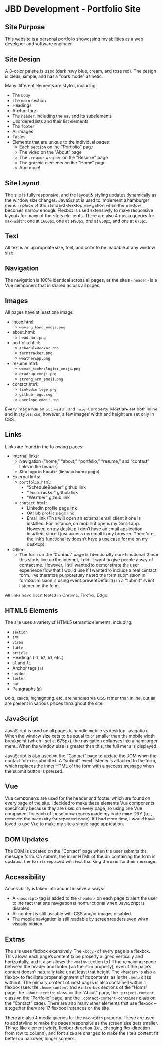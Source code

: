 # JBD Development - Portfolio Site

## Site Purpose
This website is a personal portfolio showcasing my abilities as a web developer and software engineer.

## Site Design
A 3-color palette is used (dark navy blue, cream, and rose red). The design is clean, simple, and has a "dark mode" asthetic. 

Many different elements are styled, including:
- The `body`
- The `main` section
- Headings
- Anchor tags
- The `header`, including the `nav` and its subelements
- Unordered lists and their list elements
- The `footer`
- All images
- Tables
- Elements that are unique to the individual pages:
    - Each `section` on the "Portfolio" page
    - The video on the "About" page
    - The `.resume-wrapper` on the "Resume" page
    - The graphic elements on the "Home" page
    - And more!

## Site Layout
The site is fully responsive, and the layout & styling updates dynamically as the window size changes. JavaScript is used to implement a hamburger menu in place of the standard desktop navigation when the window becomes narrow enough. Flexbox is used extensively to make responsive layouts for many of the site's elements. There are also 4 media queries for `max-width`: one at `1600px`, one at `1490px`, one at `850px`, and one at `675px`.

## Text
All text is an appropriate size, font, and color to be readable at any window size.

## Navigation
The navigation is 100% identical across all pages, as the site's `<header>` is a Vue component that is shared across all pages.

## Images
All pages have at least one image:
- index.html:
    - `waving_hand_emoji.png`
- about.html:
    - `headshot.png`
- portfolio.html:
    - `scheduleBooker.png`
    - `termtracker.png`
    - `weatherApp.png`
- resume.html:
    - `woman_technologist_emoji.png`
    - `gradcap_emoji.png`
    - `strong_arm_emoji.png`
- contact.html:
    - `linkedin-logo.png`
    - `github-logo.svg`
    - `envelope_emoji.png`

Every image has an `alt`, `width`, and `height` property. Most are set both inline and in `styles.css`; however, a few images’ width and height are set only in CSS.

## Links
Links are found in the following places:

- Internal links:
    - Navigation (“home,” “about,” “portfolio,” “resume,” and “contact” links in the header)
    - Site logo in header (links to home page)
- External links:
    - `portfolio.html`:
        - “ScheduleBooker” github link
        - “TermTracker” github link
        - “Weather” github link
    - `contact.html`:
        - Linkedin profile page link
        - GitHub profile page link
        - Email link (This will open an external email client if one is installed. For instance, on mobile it opens my Gmail app. However, on my desktop I don’t have an email application installed, since I just access my email in my browser. Therefore, the link’s functionality doesn’t have a use case for me on my desktop). 
- Other:
    - The form on the “Contact” page is intentionally non-functional. Since this site is live on the internet, I didn’t want to give people a way of contact me. However, I still wanted to demonstrate the user experience flow that I would use if I wanted to include a real contact form. I’ve therefore purposefully halted the form submission in formSubmission.js using event.preventDefault() in a “submit” event listener on the form. 

All links have been tested in Chrome, Firefox, Edge.

## HTML5 Elements
The site uses a variety of HTML5 semantic elements, including:

-	`section`
-	`img`
-	`video`
-	`table`
-	`article`
-	Headings (`h1`, `h2`, `h3`, etc.)
-	`ul` and `li`
-	Anchor tags (`a`)
-	`header`
-	`footer`
-	`nav`
-	Paragraphs (`p`)

Bold, italics, highlighting, etc. are handled via CSS rather than inline, but all are present in various places throughout the site.

## JavaScript
JavaScript is used on all pages to handle mobile vs desktop navigation. When the window size gets to be equal to or smaller than the mobile width breakpoint (which I set at 675px), the navigation collapses into a hamburger menu. When the window size is greater than this, the full menu is displayed.

JavaScript is also used on the “Contact” page to update the DOM when the contact form is submitted. A “submit” event listener is attached to the form, which replaces the inner HTML of the form with a success message when the submit button is pressed. 

## Vue
Vue components are used for the header and footer, which are found on every page of the site. I decided to make these elements Vue components specifically because they are used on every page, so using one Vue component for each of these occurrences made my code more DRY (i.e., removed the necessity for repeated code). If I had more time, I would have loved to use Vue to make my site a single page application.

## DOM Updates
The DOM is updated on the “Contact” page when the user submits the message form. On submit, the inner HTML of the div containing the form is updated: the form is replaced with text thanking the user for their message.

## Accessibility
Accessibility is taken into acount in several ways:

- A `<noscript>` tag is added to the `<header>` on each page to alert the user to the fact that site navigation is nonfunctional when JavaScript is disabled.
- All content is still useable with CSS and/or images disabled.
- The mobile navigation is still readable by screen readers even when visually hidden.

## Extras
The site uses flexbox extensively. The `<body>` of every page is a flexbox. This allows each page’s content to be properly aligned vertically and horizontally, and it also allows the `<main>` section to fill the remaining space between the header and footer (via the `flex` property), even if the page’s content doesn’t naturally take up at least that height. The `<header>` is also a flexbox to facilitate proper alignment of its contents, as is the `.menu` class within it. The primary content of most pages is also contained within a flexbox (see: the `.home-content` and `#intro-box` sections of the “Home” page, the `.about-section` class on the “About” page, the `.project-content` class on the “Portfolio” page, and the `.contact-content-container` class on the “Contact” page). There are also many other elements that use flexbox – altogether there are 17 flexbox instances on the site.

There are also 4 media queries for the `max-width` property. These are used to add styling to make the pages responsive as the screen size gets smaller. Things like element width, flexbox direction (i.e., changing flex-direction from row to column), and font size are changed to make the site’s content fit better on narrower, longer screens.
